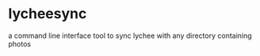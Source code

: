 lycheesync
==========

a command line interface tool to sync lychee with any directory containing photos
